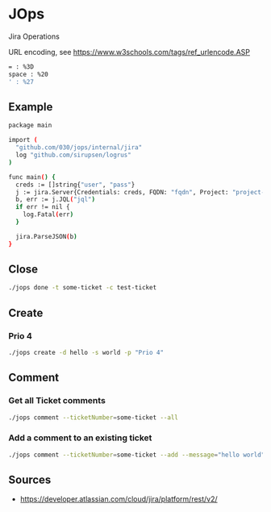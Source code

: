# JOps

Jira Operations

URL encoding, see https://www.w3schools.com/tags/ref_urlencode.ASP

```bash
= : %3D
space : %20
' : %27
```

## Example

```bash
package main

import (
  "github.com/030/jops/internal/jira"
  log "github.com/sirupsen/logrus"
)

func main() {
  creds := []string{"user", "pass"}
  j := jira.Server{Credentials: creds, FQDN: "fqdn", Project: "project-name"}
  b, err := j.JQL("jql")
  if err != nil {
    log.Fatal(err)
  }

  jira.ParseJSON(b)
}
```

## Close

```bash
./jops done -t some-ticket -c test-ticket
```

## Create

### Prio 4

```bash
./jops create -d hello -s world -p "Prio 4"
```

## Comment

### Get all Ticket comments

```bash
./jops comment --ticketNumber=some-ticket --all
```

### Add a comment to an existing ticket

```bash
./jops comment --ticketNumber=some-ticket --add --message="hello world"
```

## Sources

* <https://developer.atlassian.com/cloud/jira/platform/rest/v2/>
